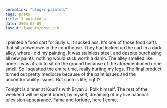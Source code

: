 ```yaml
---
permalink: "blog/i-painted/"
tags: posts
title: I painted a
date: 2003-05-09
layout: layouts/post.njk
---
```


I painted a food cart for Sully's. It sucked ass. It's one of those food carts that sits downtown in the courthouse. They had locked up the cart in a dark alley, where I did my painting. It was stainless steel, and despite purchasing all new paints, nothing would stick worth a damn. The alley smelled like urine. I was afraid to sit on the ground because of the aforementioned urine smell. So I squatted the entire time, really hurting my legs. The final product turned out pretty mediocre because of the paint issues and the uncomfortability issues. But such is life, right? 

Tonight is dinner at Kouri's with Bryan J. Polk himself. The rest of the weekend will be spent bored, by myself, dreaming of my live national television appearance. Fame and fortune, here I come.